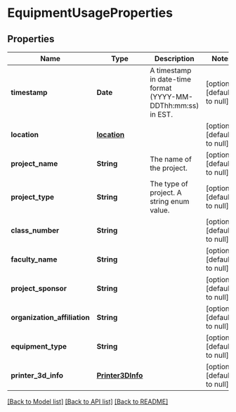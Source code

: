 # EquipmentUsageProperties
## Properties

| Name | Type | Description | Notes |
|------------ | ------------- | ------------- | -------------|
| **timestamp** | **Date** | A timestamp in date-time format (YYYY-MM-DDThh:mm:ss) in EST. | [optional] [default to null] |
| **location** | [**location**](location.md) |  | [optional] [default to null] |
| **project\_name** | **String** | The name of the project. | [optional] [default to null] |
| **project\_type** | **String** | The type of project. A string enum value. | [optional] [default to null] |
| **class\_number** | **String** |  | [optional] [default to null] |
| **faculty\_name** | **String** |  | [optional] [default to null] |
| **project\_sponsor** | **String** |  | [optional] [default to null] |
| **organization\_affiliation** | **String** |  | [optional] [default to null] |
| **equipment\_type** | **String** |  | [optional] [default to null] |
| **printer\_3d\_info** | [**Printer3DInfo**](Printer3DInfo.md) |  | [optional] [default to null] |

[[Back to Model list]](../README.md#documentation-for-models) [[Back to API list]](../README.md#documentation-for-api-endpoints) [[Back to README]](../README.md)


